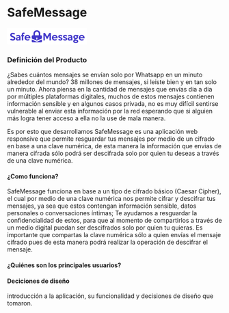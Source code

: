 # SafeMessage

![Logo SafeMessage](src/img/logo-safeMessage3.png)

### Definición del Producto

¿Sabes cuántos mensajes se envían solo por Whatsapp en un minuto alrededor del mundo? 38 millones de mensajes, si leiste bien y en tan solo un minuto. Ahora piensa en la cantidad de mensajes que envías dia a dia por múltiples plataformas digitales, muchos de estos mensajes contienen información sensible y en algunos casos privada, no es muy difícil sentirse vulnerable al enviar esta información por la red esperando que si alguien más logra tener acceso a ella no la use de mala manera.

Es por esto que desarrollamos SafeMessage es una aplicación web responsive que permite resguardar tus mensajes por medio de un cifrado en base a una clave numérica, de esta manera la información que envias de manera cifrada sólo podrá ser descifrada solo por quien tu deseas a través de una clave numérica. 

#### ¿Como funciona? 

SafeMessage funciona en base a un tipo de cifrado básico (Caesar Cipher), el cual por medio de una clave numérica nos permite cifrar y descifrar tus mensajes, ya sea que estos contengan información sensible, datos personales o conversaciones íntimas; Te ayudamos a resguardar la confidencialidad de estos, para que al momento de compartirlos a través de un medio digital puedan ser descifrados solo por quien tu quieras. 
Es importante que compartas la clave numérica sólo a quien envías el mensaje cifrado pues de esta manera podrá realizar la operación de descifrar el mensaje.

#### ¿Quiénes son los principales usuarios?



#### Deciciones de diseño

introducción a la aplicación, su funcionalidad y decisiones de
  diseño que tomaron.